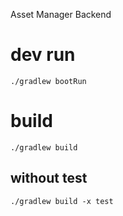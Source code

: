 Asset Manager Backend

# dev run

`./gradlew bootRun`

# build

`./gradlew build`

## without test

`./gradlew build -x test`
